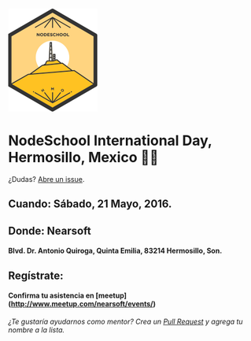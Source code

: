 ![NodeSchool HMO](logo/nodeschool-hmo.png)

# NodeSchool International Day, Hermosillo, Mexico :school::bear:
¿Dudas? [Abre un issue](https://github.com/nodeschool/hermosillo/issues).

## Cuando: Sábado, 21 Mayo, 2016. 

## Donde: Nearsoft
####  Blvd. Dr. Antonio Quiroga, Quinta Emilia, 83214 Hermosillo, Son.

## Regístrate:
#### Confirma tu asistencia en [meetup] (http://www.meetup.com/nearsoft/events/)


_¿Te gustaría ayudarnos como mentor? Crea un [Pull Request](https://github.com/nodeschool/hermosillo/pulls) y agrega tu nombre a la lista._
